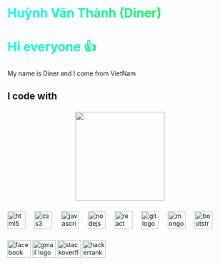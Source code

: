 <style>
h1 {
background: #00FF00;
background: linear-gradient(to left, #00FF00 0%, #00FFFF 100%);
-webkit-background-clip: text;
-webkit-text-fill-color: transparent;
  
}
  
</style>
<h1 align="left" color="">Huỳnh Văn Thành (Diner)</h1>

###

<h1 align="left">Hi everyone 👍</h1>

###

<p align="left">My name is Diner and I come from VietNam</p>

###

<h2 align="left">I code with</h2>

###

<div align="center">
  <img height="200" src="https://media4.giphy.com/media/ES9cAJlcxblRESzOH1/200w.gif?cid=6c09b95254lsmk2ryh96h8p2y4j02jd38jyz6go2k01blbnm&ep=v1_gifs_search&rid=200w.gif&ct=g"  />
</div>

###

<div align="left">
  <img src="https://cdn.jsdelivr.net/gh/devicons/devicon/icons/html5/html5-original.svg" height="40" alt="html5 logo"  />
  <img width="12" />
  <img src="https://cdn.jsdelivr.net/gh/devicons/devicon/icons/css3/css3-original.svg" height="40" alt="css3 logo"  />
  <img width="12" />
  <img src="https://cdn.jsdelivr.net/gh/devicons/devicon/icons/javascript/javascript-original.svg" height="40" alt="javascript logo"  />
  <img width="12" />
  <img src="https://cdn.jsdelivr.net/gh/devicons/devicon/icons/nodejs/nodejs-original.svg" height="40" alt="nodejs logo"  />
  <img width="12" />
  <img src="https://cdn.jsdelivr.net/gh/devicons/devicon/icons/react/react-original.svg" height="40" alt="react logo"  />
  <img width="12" />
  <img src="https://cdn.jsdelivr.net/gh/devicons/devicon/icons/git/git-original.svg" height="40" alt="git logo"  />
  <img width="12" />
  <img src="https://cdn.jsdelivr.net/gh/devicons/devicon/icons/mongodb/mongodb-original.svg" height="40" alt="mongodb logo"  />
  <img width="12" />
  <img src="https://cdn.jsdelivr.net/gh/devicons/devicon/icons/bootstrap/bootstrap-original.svg" height="40" alt="bootstrap logo"  />
</div>

###

<div align="left">
  <a href="https://www.facebook.com/programmer.diner?locale=vi_VN">  <img src="https://raw.githubusercontent.com/maurodesouza/profile-readme-generator/master/src/assets/icons/social/facebook/default.svg" width="52" height="40" alt="facebook logo"  /></a>
  <a href="mailto:thanhpro0922@gmail.com"><img src="https://raw.githubusercontent.com/maurodesouza/profile-readme-generator/master/src/assets/icons/social/gmail/default.svg" width="52" height="40" alt="gmail logo"  /></a>
  <a href="https://stackoverflow.com/users/22944992/diner"> <img src="https://raw.githubusercontent.com/maurodesouza/profile-readme-generator/master/src/assets/icons/social/stackoverflow/default.svg" width="52" height="40" alt="stackoverflow logo"  /></a>
  <a href="https://www.hackerrank.com/profile/thanhpro0922">  <img src="https://raw.githubusercontent.com/maurodesouza/profile-readme-generator/master/src/assets/icons/social/hackerrank/default.svg" width="52" height="40" alt="hackerrank logo"  /></a>

</div>

###
